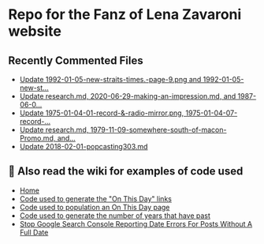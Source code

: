 # Repo for the Fanz of Lena Zavaroni website

## Recently Commented Files
<!-- BLOG-POST-LIST:START -->
- [Update 1992-01-05-new-straits-times.-page-9.png and 1992-01-05-new-st…](https://github.com/FanzOfLenaZavaroni/fanzoflenazavaroni.github.io/commit/22187bcd20216c13f0098bc547138107ab26fa98)
- [Update research.md, 2020-06-29-making-an-impression.md, and 1987-06-0…](https://github.com/FanzOfLenaZavaroni/fanzoflenazavaroni.github.io/commit/96a0d02a00bbb1794d5908e560dcca96fdab638d)
- [Update 1975-01-04-01-record-&amp;-radio-mirror.png, 1975-01-04-07-record-…](https://github.com/FanzOfLenaZavaroni/fanzoflenazavaroni.github.io/commit/361132d6ac068875c8f8add82fc33038a23efe85)
- [Update research.md, 1979-11-09-somewhere-south-of-macon-Promo.md, and…](https://github.com/FanzOfLenaZavaroni/fanzoflenazavaroni.github.io/commit/5b0c8e837363e773f627259af18bff4d51a8d900)
- [Update 2018-02-01-popcasting303.md](https://github.com/FanzOfLenaZavaroni/fanzoflenazavaroni.github.io/commit/3b67b334e57ee6bb0241efea348e0ea960ec724f)
<!-- BLOG-POST-LIST:END -->

## :notebook: Also read the wiki for examples of code used
* [Home](https://github.com/FanzOfLenaZavaroni/fanzoflenazavaroni.github.io/wiki)
* [Code used to generate the "On This Day" links](https://github.com/FanzOfLenaZavaroni/fanzoflenazavaroni.github.io/wiki/On-This-Day-Code)
* [Code used to population an On This Day page](https://github.com/FanzOfLenaZavaroni/fanzoflenazavaroni.github.io/wiki/Code-used-to-population-an-On-This-Day-page)
* [Code used to generate the number of years that have past](https://github.com/FanzOfLenaZavaroni/fanzoflenazavaroni.github.io/wiki/Number-of-years-gone-by-code)
* [Stop Google Search Console Reporting Date Errors For Posts Without A Full Date](https://github.com/FanzOfLenaZavaroni/fanzoflenazavaroni.github.io/wiki/Stop-Google-Search-Console-Reporting-Date-Errors-For-Posts-Without-A-Full-Date)
